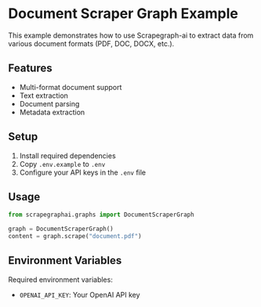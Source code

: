 # Document Scraper Graph Example

This example demonstrates how to use Scrapegraph-ai to extract data from various document formats (PDF, DOC, DOCX, etc.).

## Features

- Multi-format document support
- Text extraction
- Document parsing
- Metadata extraction

## Setup

1. Install required dependencies
2. Copy `.env.example` to `.env`
3. Configure your API keys in the `.env` file

## Usage

```python
from scrapegraphai.graphs import DocumentScraperGraph

graph = DocumentScraperGraph()
content = graph.scrape("document.pdf")
```

## Environment Variables

Required environment variables:
- `OPENAI_API_KEY`: Your OpenAI API key 